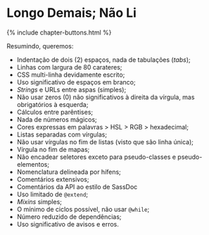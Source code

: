 
# Longo Demais; Não Li

{% include chapter-buttons.html %}

Resumindo, queremos:

* Indentação de dois (2) espaços, nada de tabulações (_tabs_);
* Linhas com largura de 80 carateres;
* CSS multi-linha devidamente escrito;
* Uso significativo de espaços em branco;
* _Strings_ e URLs entre aspas (simples);
* Não usar zeros (0) não significativos à direita da vírgula, mas obrigatórios à esquerda;
* Cálculos entre parêntises;
* Nada de números mágicos;
* Cores expressas em palavras > HSL > RGB > hexadecimal;
* Listas separadas com vírgulas;
* Não usar vírgulas no fim de listas (visto que são linha única);
* Vírgula no fim de mapas;
* Não encadear seletores exceto para pseudo-classes e pseudo-elementos;
* Nomenclatura delineada por hífens;
* Comentários extensivos;
* Comentários da API ao estilo de SassDoc
* Uso limitado de `@extend`;
* _Mixins_ simples;
* O mínimo de ciclos possível, não usar `@while`;
* Número reduzido de dependências;
* Uso significativo de avisos e erros.
